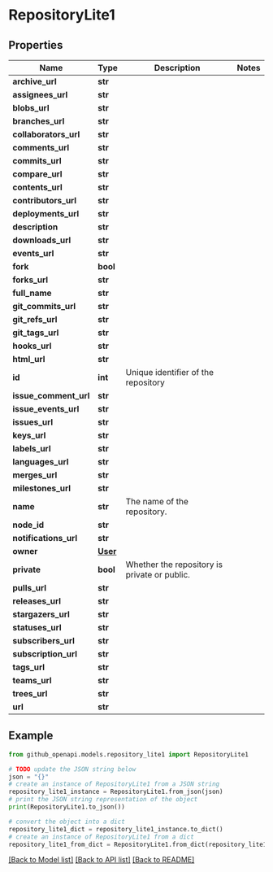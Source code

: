 # RepositoryLite1


## Properties

Name | Type | Description | Notes
------------ | ------------- | ------------- | -------------
**archive_url** | **str** |  | 
**assignees_url** | **str** |  | 
**blobs_url** | **str** |  | 
**branches_url** | **str** |  | 
**collaborators_url** | **str** |  | 
**comments_url** | **str** |  | 
**commits_url** | **str** |  | 
**compare_url** | **str** |  | 
**contents_url** | **str** |  | 
**contributors_url** | **str** |  | 
**deployments_url** | **str** |  | 
**description** | **str** |  | 
**downloads_url** | **str** |  | 
**events_url** | **str** |  | 
**fork** | **bool** |  | 
**forks_url** | **str** |  | 
**full_name** | **str** |  | 
**git_commits_url** | **str** |  | 
**git_refs_url** | **str** |  | 
**git_tags_url** | **str** |  | 
**hooks_url** | **str** |  | 
**html_url** | **str** |  | 
**id** | **int** | Unique identifier of the repository | 
**issue_comment_url** | **str** |  | 
**issue_events_url** | **str** |  | 
**issues_url** | **str** |  | 
**keys_url** | **str** |  | 
**labels_url** | **str** |  | 
**languages_url** | **str** |  | 
**merges_url** | **str** |  | 
**milestones_url** | **str** |  | 
**name** | **str** | The name of the repository. | 
**node_id** | **str** |  | 
**notifications_url** | **str** |  | 
**owner** | [**User**](User.md) |  | 
**private** | **bool** | Whether the repository is private or public. | 
**pulls_url** | **str** |  | 
**releases_url** | **str** |  | 
**stargazers_url** | **str** |  | 
**statuses_url** | **str** |  | 
**subscribers_url** | **str** |  | 
**subscription_url** | **str** |  | 
**tags_url** | **str** |  | 
**teams_url** | **str** |  | 
**trees_url** | **str** |  | 
**url** | **str** |  | 

## Example

```python
from github_openapi.models.repository_lite1 import RepositoryLite1

# TODO update the JSON string below
json = "{}"
# create an instance of RepositoryLite1 from a JSON string
repository_lite1_instance = RepositoryLite1.from_json(json)
# print the JSON string representation of the object
print(RepositoryLite1.to_json())

# convert the object into a dict
repository_lite1_dict = repository_lite1_instance.to_dict()
# create an instance of RepositoryLite1 from a dict
repository_lite1_from_dict = RepositoryLite1.from_dict(repository_lite1_dict)
```
[[Back to Model list]](../README.md#documentation-for-models) [[Back to API list]](../README.md#documentation-for-api-endpoints) [[Back to README]](../README.md)


